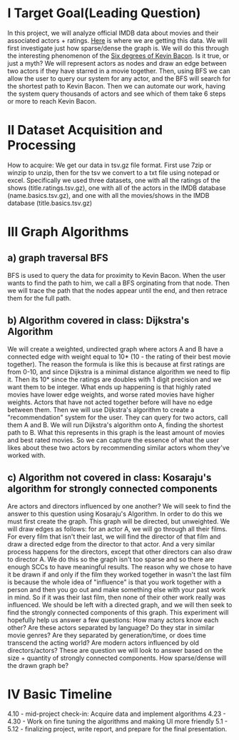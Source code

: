 # I Target Goal(Leading Question)

In this project, we will analyze official IMDB data about movies and their associated actors + ratings. [Here](https://www.imdb.com/interfaces/) is where we are getting this data. We will first investigate just how sparse/dense the graph is. We will do this through the interesting phenomenon of the [Six degrees of Kevin Bacon](https://en.wikipedia.org/wiki/Six_Degrees_of_Kevin_Bacon). Is it true, or just a myth? We will represent actors as nodes and draw an edge between two actors if they have starred in a movie together. Then, using BFS we can allow the user to query our system for any actor, and the BFS will search for the shortest path to Kevin Bacon. Then we can automate our work, having the system query thousands of actors and see which of them take 6 steps or more to reach Kevin Bacon.

# II Dataset Acquisition and Processing

How to acquire: We get our data in tsv.gz file format. First use 7zip or winzip to unzip, then for the tsv we convert to a txt file using notepad or excel. Specifically we used three datasets, one with all the ratings of the shows (title.ratings.tsv.gz), one with all of the actors in the IMDB database (name.basics.tsv.gz), and one with all the movies/shows in the IMDB database (title.basics.tsv.gz)

# III Graph Algorithms

## a) graph traversal BFS

BFS is used to query the data for proximity to Kevin Bacon. When the user wants to find the path to him, we call a BFS orginating from that node. Then we will trace the path
that the nodes appear until the end, and then retrace them for the full path.

## b) Algorithm covered in class: Dijkstra's Algorithm

We will create a weighted, undirected graph where actors A and B have a connected edge with weight equal to 10* (10 - the rating of their best movie together).
The reason the formula is like this is because at first ratings are from 0-10, and since Dijkstra is a minimal distance algorithm we need to flip it. Then its 10* since
the ratings are doubles with 1 digit precision and we want them to be integer. What ends up happening is that highly rated movies have lower edge weights, and worse rated movies have higher weights. Actors that have not acted
together before will have no edge between them. Then we will use Dijkstra's algorithm to create a "recommendation" system for the user. They can query for two
actors, call them A and B. We will run Dijkstra's algorithm onto A, finding the shortest path to B. What this represents in this graph is the least amount of movies and
best rated movies. So we can capture the essence of what the user likes about these two actors by recommending similar actors whom they've worked with.

## c) Algorithm not covered in class: Kosaraju's algorithm for strongly connected components

Are actors and directors influenced by one another? We will seek to find the answer to this question using Kosaraju's Algorithm. In order to do this we must first create the graph. This graph will be directed, but unweighted. We will draw edges as follows: for an actor A, we will go through all their films. For every film that isn't their last, we will find the director of that film and draw a directed edge from the director to that actor. And a very similar process happens for the directors, except that other directors can also draw to director A. We do this so the graph isn't too sparse and so there are enough SCCs to have meaningful results.
The reason why we chose to have it be drawn if and only if the film they worked together in wasn't the last film is because the whole idea of "influence" is that you work together
with a person and then you go out and make something else with your past work in mind. So if it was their last film, then none of their other work really was influenced.
We should be left with a directed graph, and we will then seek to find the strongly connected components of this graph.
This experiment will hopefully help us answer a few questions: How many actors know each other? Are these actors separated by language?
Do they star in similar movie genres? Are they separated by generation/time, or does time transcend the acting world? Are modern actors influenced by old directors/actors? These are question we will look to answer based on the size + quantity of strongly connected components. How sparse/dense will the drawn graph be?

# IV Basic Timeline

4.10 - mid-project check-in: Acquire data and implement algorithms
4.23 - 4.30 - Work on fine tuning the algorithms and making UI more friendly
5.1 - 5.12 - finalizing project, write report, and prepare for the final presentation.
